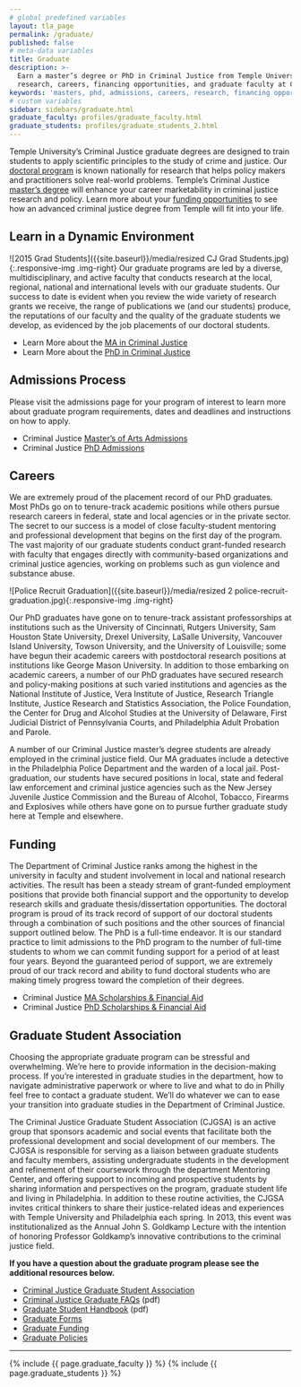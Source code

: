 ```yaml
---
# global predefined variables
layout: tla_page
permalink: /graduate/
published: false
# meta-data variables
title: Graduate
description: >-
  Earn a master’s degree or PhD in Criminal Justice from Temple University. Learn more about
  research, careers, financing opportunities, and graduate faculty at College of Liberal Arts.
keywords: 'masters, phd, admissions, careers, research, financing opportunities, graduate faculty'
# custom variables
sidebar: sidebars/graduate.html  
graduate_faculty: profiles/graduate_faculty.html
graduate_students: profiles/graduate_students_2.html
---
```

Temple University’s Criminal Justice graduate degrees are designed to train students to apply scientific principles to the study of crime and justice. Our [doctoral program](#learn-in-a-dynamic-environment) is known nationally for research that helps policy makers and practitioners solve real-world problems. Temple’s Criminal Justice [master’s degree](#learn-in-a-dynamic-environment) will enhance your career marketability in criminal justice research and policy. Learn more about your [funding opportunities](#funding) to see how an advanced criminal justice degree from Temple will fit into your life.

## Learn in a Dynamic Environment
![2015 Grad Students]({{site.baseurl}}/media/resized CJ Grad Students.jpg){:.responsive-img .img-right}
Our graduate programs are led by a diverse, multidisciplinary, and active faculty that conducts research at the local, regional, national and international levels with our graduate students. Our success to date is evident when you review the wide variety of research grants we receive, the range of publications we (and our students) produce, the reputations of our faculty and the quality of the graduate students we develop, as evidenced by the job placements of our doctoral students.

- Learn More about the [MA in Criminal Justice](https://www.temple.edu/academics/degree-programs/criminal-justice-ma-la-cj-ma)<br>
- Learn More about the [PhD in Criminal Justice](https://www.temple.edu/academics/degree-programs/criminal-justice-phd-la-cj-phd)<br>

## Admissions Process
Please visit the admissions page for your program of interest to learn more about graduate program requirements, dates and deadlines and instructions on how to apply.

- Criminal Justice [Master’s of Arts Admissions](https://www.temple.edu/academics/degree-programs/criminal-justice-ma-la-cj-ma/cla-criminal-justice-ma-admissions)
- Criminal Justice [PhD Admissions](https://www.temple.edu/academics/degree-programs/criminal-justice-phd-la-cj-phd/cla-criminal-justice-phd-admissions)

## Careers
We are extremely proud of the placement record of our PhD graduates. Most PhDs go on to tenure-track academic positions while others pursue research careers in federal, state and local agencies or in the private sector. The secret to our success is a model of close faculty-student mentoring and professional development that begins on the first day of the program. The vast majority of our graduate students conduct grant-funded research with faculty that engages directly with community-based organizations and criminal justice agencies, working on problems such as gun violence and substance abuse.

![Police Recruit Graduation]({{site.baseurl}}/media/resized 2 police-recruit-graduation.jpg){:.responsive-img .img-right}

Our PhD graduates have gone on to tenure-track assistant professorships at institutions such as the University of Cincinnati, Rutgers University, Sam Houston State University, Drexel University, LaSalle University, Vancouver Island University, Towson University, and the University of Louisville; some have begun their academic careers with postdoctoral research positions at institutions like George Mason University. In addition to those embarking on academic careers, a number of our PhD graduates have secured research and policy-making positions at such varied institutions and agencies as the National Institute of Justice, Vera Institute of Justice, Research Triangle Institute, Justice Research and Statistics Association, the Police Foundation, the Center for Drug and Alcohol Studies at the University of Delaware, First Judicial District of Pennsylvania Courts, and Philadelphia Adult Probation and Parole.

A number of our Criminal Justice master’s degree students are already employed in the criminal justice field. Our MA graduates include a detective in the Philadelphia Police Department and the warden of a local jail. Post-graduation, our students have secured positions in local, state and federal law enforcement and criminal justice agencies such as the New Jersey Juvenile Justice Commission and the Bureau of Alcohol, Tobacco, Firearms and Explosives while others have gone on to pursue further graduate study here at Temple and elsewhere.

## Funding
The Department of Criminal Justice ranks among the highest in the university in faculty and student involvement in local and national research activities. The result has been a steady stream of grant-funded employment positions that provide both financial support and the opportunity to develop research skills and graduate thesis/dissertation opportunities. The doctoral program is proud of its track record of support of our doctoral students through a combination of such positions and the other sources of financial support outlined below.
The PhD is a full-time endeavor. It is our standard practice to limit admissions to the PhD program to the number of full-time students to whom we can commit funding support for a period of at least four years. Beyond the guaranteed period of support, we are extremely proud of our track record and ability to fund doctoral students who are making timely progress toward the completion of their degrees.

- Criminal Justice [MA Scholarships & Financial Aid](https://www.temple.edu/academics/degree-programs/criminal-justice-ma-la-cj-ma/cla-criminal-justice-ma-scholarships-financial-aid)
- Criminal Justice [PhD Scholarships & Financial Aid](https://www.temple.edu/academics/schools-and-colleges/college-of-liberal-arts/cla-sociology-scholarships?p=1314)

## Graduate Student Association
Choosing the appropriate graduate program can be stressful and overwhelming. We’re here to provide information in the decision-making process. If you’re interested in graduate studies in the department, how to navigate administrative paperwork or where to live and what to do in Philly feel free to contact a graduate student. We’ll do whatever we can to ease your transition into graduate studies in the Department of Criminal Justice.

The Criminal Justice Graduate Student Association (CJGSA) is an active group that sponsors academic and social events that facilitate both the professional development and social development of our members. The CJGSA is responsible for serving as a liaison between graduate students and faculty members, assisting undergraduate students in the development and refinement of their coursework through the department Mentoring Center, and offering support to incoming and prospective students by sharing information and perspectives on the program, graduate student life and living in Philadelphia. In addition to these routine activities, the CJGSA invites critical thinkers to share their justice-related ideas and experiences with Temple University and Philadelphia each spring. In 2013, this event was institutionalized as the Annual John S. Goldkamp Lecture with the intention of honoring Professor Goldkamp’s innovative contributions to the criminal justice field.

**If you have a question about the graduate program please see the additional resources below.**
- [Criminal Justice Graduate Student Association](/criminal-justice/student-life#graduate-student-association/)
- [Criminal Justice Graduate FAQs](https://liberalarts.temple.edu/sites/liberalarts/files/CJ%20Graduate%20FAQ%27s-%202020.pdf) (pdf)
- [Graduate Student Handbook](https://liberalarts.temple.edu/sites/liberalarts/files/CriminalJusticeGraduateStudentHandbook_June2017_JF.pdf) (pdf)
- [Graduate Forms](http://www.temple.edu/grad/forms/index.htm)
- [Graduate Funding](http://www.temple.edu/grad/finances/index.htm)
- [Graduate Policies](http://www.temple.edu/grad/policies/index.htm)

___

{% include {{ page.graduate_faculty }} %}
{% include {{ page.graduate_students }} %}
